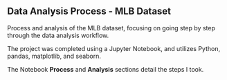 ## Data Analysis Process - MLB Dataset

Process and analysis of the MLB dataset, focusing on going step by step through
the data analysis workflow. 

The project was completed using a Jupyter Notebook, and utilizes Python, pandas,
matplotlib, and seaborn. 

The Notebook **Process** and **Analysis** sections detail the steps I took. 